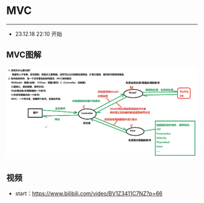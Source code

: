 # MVC
---

* 23.12.18 22:10 开始

## MVC图解

![](./images/architecture_mvc_01.png)

## 视频

* start：https://www.bilibili.com/video/BV1Z3411C7NZ?p=66
